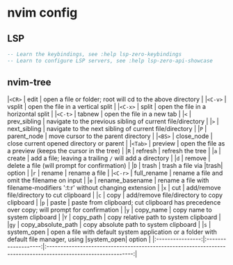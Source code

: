 # nvim config 
## LSP
```lua
-- Learn the keybindings, see :help lsp-zero-keybindings
-- Learn to configure LSP servers, see :help lsp-zero-api-showcase
```
## nvim-tree
|`<CR>`            | edit                | open a file or folder; root will cd to the above directory |
|`<C-v>`           | vsplit              | open the file in a vertical split |
|`<C-x>`           | split               | open the file in a horizontal split | 
|`<C-t>`           | tabnew              | open the file in a new tab |
|`<`               | prev_sibling        | navigate to the previous sibling of current file/directory |
|`>`               | next_sibling        | navigate to the next sibling of current file/directory |
|`P`               | parent_node         | move cursor to the parent directory |
|`<BS>`            | close_node          | close current opened directory or parent |
|`<Tab>`           | preview             | open the file as a preview (keeps the cursor in the tree) |
|`R`               | refresh             | refresh the tree |
|`a`               | create              | add a file; leaving a trailing `/` will add a directory |
|`d`               | remove              | delete a file (will prompt for confirmation) |
|`D`               | trash               | trash a file via |trash| option |
|`r`               | rename              | rename a file |
|`<C-r>`           | full_rename         | rename a file and omit the filename on input |
|`e`               | rename_basename     | rename a file with filename-modifiers ':t:r' without changing extension |
|`x`               | cut                 | add/remove file/directory to cut clipboard |
|`c`               | copy                | add/remove file/directory to copy clipboard |
|`p`               | paste               | paste from clipboard; cut clipboard has precedence over copy; will prompt for confirmation |
|`y`               | copy_name           | copy name to system clipboard |
|`Y`               | copy_path           | copy relative path to system clipboard |
|`gy`              | copy_absolute_path  | copy absolute path to system clipboard |
|`s`               | system_open         | open a file with default system application or a folder with default file manager, using |system_open| option |
|:----------------:|:-------------------:|:-------------------------------------------------------------------------------------------------------------:|
